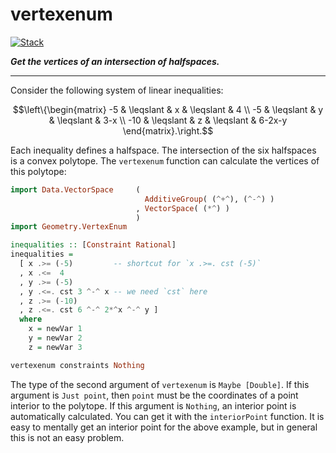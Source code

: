 # vertexenum

<!-- badges: start -->
[![Stack](https://github.com/stla/vertexenum/actions/workflows/Stack.yml/badge.svg)](https://github.com/stla/vertexenum/actions/workflows/Stack.yml)
<!-- badges: end -->

***Get the vertices of an intersection of halfspaces.***

____

Consider the following system of linear inequalities:

$$\left\{\begin{matrix} -5 & \leqslant & x & \leqslant & 4 \\ -5 & \leqslant & y & \leqslant & 3-x \\ -10 & \leqslant & z & \leqslant & 6-2x-y \end{matrix}.\right.$$

Each inequality defines a halfspace. The intersection of the six halfspaces is
a convex polytope. The `vertexenum` function can calculate the vertices of this 
polytope:

```haskell
import Data.VectorSpace     ( 
                              AdditiveGroup( (^+^), (^-^) )
                            , VectorSpace( (*^) ) 
                            )
import Geometry.VertexEnum

inequalities :: [Constraint Rational]
inequalities =
  [ x .>= (-5)         -- shortcut for `x .>=. cst (-5)`
  , x .<=  4
  , y .>= (-5)
  , y .<=. cst 3 ^-^ x -- we need `cst` here
  , z .>= (-10)
  , z .<=. cst 6 ^-^ 2*^x ^-^ y ]
  where
    x = newVar 1
    y = newVar 2
    z = newVar 3

vertexenum constraints Nothing
```

The type of the second argument of `vertexenum` is `Maybe [Double]`. If this 
argument is `Just point`, then `point` must be the coordinates of a point 
interior to the polytope. If this argument is `Nothing`, an interior point 
is automatically calculated. You can get it with the `interiorPoint` function. 
It is easy to mentally get an interior point for the above example, but in 
general this is not an easy problem.
